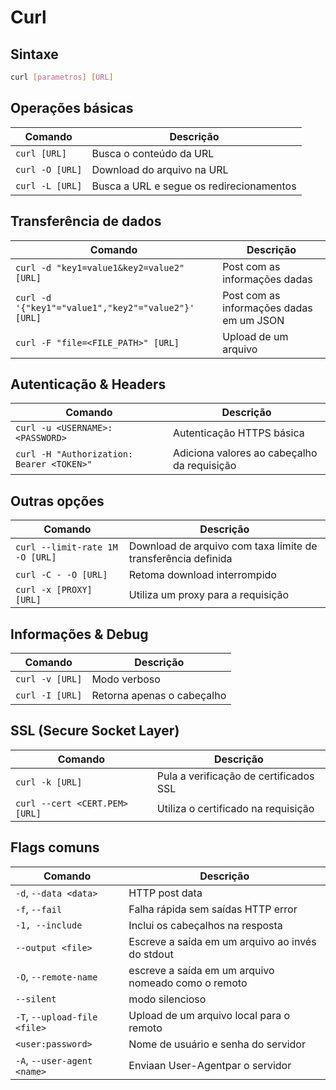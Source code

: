 # Curl

## Sintaxe

```bash
curl [parametros] [URL]
```

## Operações básicas

| Comando         | Descrição                                |
| --------------- | ---------------------------------------- |
| `curl [URL]`    | Busca o conteúdo da URL                  |
| `curl -O [URL]` | Download do arquivo na URL               |
| `curl -L [URL]` | Busca a URL e segue os redirecionamentos |

## Transferência de dados

| Comando                                             | Descrição                                |
| --------------------------------------------------- | ---------------------------------------- |
| `curl -d "key1=value1&key2=value2" [URL]`           | Post com as informações dadas            |
| `curl -d '{"key1"="value1","key2"="value2"}' [URL]` | Post com as informações dadas em um JSON |
| `curl -F "file=<FILE_PATH>" [URL]`                  | Upload de um arquivo                     |

## Autenticação & Headers

| Comando                                   | Descrição                                   |
| ----------------------------------------- | ------------------------------------------- |
| `curl -u <USERNAME>:<PASSWORD>`           | Autenticação HTTPS básica                   |
| `curl -H "Authorization: Bearer <TOKEN>"` | Adiciona valores ao cabeçalho da requisição |

## Outras opções

| Comando                         | Descrição                                                     |
| ------------------------------- | ------------------------------------------------------------- |
| `curl --limit-rate 1M -O [URL]` | Download de arquivo com taxa limite de transferência definida |
| `curl -C - -O [URL]`            | Retoma download interrompido                                  |
| `curl -x [PROXY] [URL]`         | Utiliza um proxy para a requisição                            |

## Informações & Debug

| Comando         | Descrição                  |
| --------------- | -------------------------- |
| `curl -v [URL]` | Modo verboso               |
| `curl -I [URL]` | Retorna apenas o cabeçalho |

## SSL (Secure Socket Layer)

| Comando                        | Descrição                              |
| ------------------------------ | -------------------------------------- |
| `curl -k [URL]`                | Pula a verificação de certificados SSL |
| `curl --cert <CERT.PEM> [URL]` | Utiliza o certificado na requisição    |

## Flags comuns

| Comando                      | Descrição                                           |
| ---------------------------- | --------------------------------------------------- |
| `-d`, `--data <data>`        | HTTP post data                                      |
| `-f`, `--fail`               | Falha rápida sem saídas HTTP error                  |
| `-1, --include`              | Inclui os cabeçalhos na resposta                    |
| `--output <file>`             | Escreve a saída em um arquivo ao invés do stdout    |
| `-O`, `--remote-name`        | escreve a saída em um arquivo nomeado como o remoto |
| `--silent`                   | modo silencioso                                     |
| `-T`, `--upload-file <file>`   | Upload de um arquivo local para o remoto            |
| `<user:password>`            | Nome de usuário e senha do servidor                 |
| `-A`, `--user-agent <name>`  | Enviaan User-Agentpar o servidor                    |
